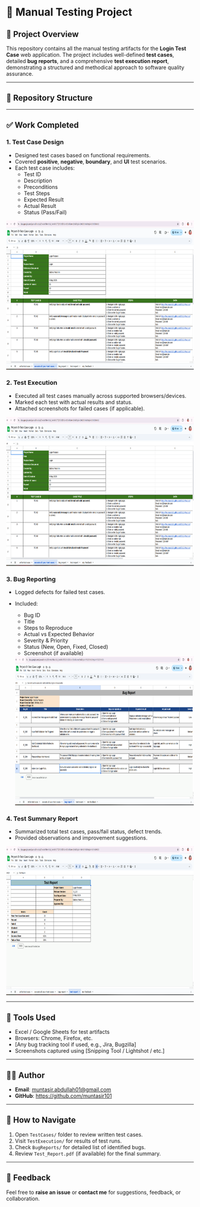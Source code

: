 # 🧪 Manual Testing Project

## 📌 Project Overview
This repository contains all the manual testing artifacts for the **Login Test Case** web application. The project includes well-defined **test cases**, detailed **bug reports**, and a comprehensive **test execution report**, demonstrating a structured and methodical approach to software quality assurance.

---

## 📁 Repository Structure



---

## ✅ Work Completed

### 1. **Test Case Design**
- Designed test cases based on functional requirements.
- Covered **positive**, **negative**, **boundary**, and **UI** test scenarios.
- Each test case includes:
  - Test ID
  - Description
  - Preconditions
  - Test Steps
  - Expected Result
  - Actual Result
  - Status (Pass/Fail)
  
<img src="https://github.com/Muntasir101/Project-1_Login_TestCase/blob/master/execute-test-case.png?raw=true" alt="Test Cases" width="700" height="400"/>

### 2. **Test Execution**
- Executed all test cases manually across supported browsers/devices.
- Marked each test with actual results and status.
- Attached screenshots for failed cases (if applicable).
<img src="https://github.com/Muntasir101/Project-1_Login_TestCase/blob/master/execute-test-case.png?raw=true" alt="Test Execution" width="700" height="400"/>

### 3. **Bug Reporting**
- Logged defects for failed test cases.
- Included:
  - Bug ID
  - Title
  - Steps to Reproduce
  - Actual vs Expected Behavior
  - Severity & Priority
  - Status (New, Open, Fixed, Closed)
  - Screenshot (if available)

  <img src="https://github.com/Muntasir101/Project-1_Login_TestCase/blob/master/bug-report.png?raw=true" alt="Test Execution" width="700" height="400"/>

### 4. **Test Summary Report**
- Summarized total test cases, pass/fail status, defect trends.
- Provided observations and improvement suggestions.

 <img src="https://github.com/Muntasir101/Project-1_Login_TestCase/blob/master/test-report.png?raw=true" alt="Test Execution" width="700" height="400"/>

---

## 🧰 Tools Used

- Excel / Google Sheets for test artifacts  
- Browsers: Chrome, Firefox, etc.  
- [Any bug tracking tool if used, e.g., Jira, Bugzilla]  
- Screenshots captured using [Snipping Tool / Lightshot / etc.]

---

## 🧑‍💻 Author
- **Email**: muntasir.abdullah01@gmail.com 
- **GitHub**: https://github.com/muntasir101

---

## 📌 How to Navigate

1. Open `TestCases/` folder to review written test cases.
2. Visit `TestExecution/` for results of test runs.
3. Check `BugReports/` for detailed list of identified bugs.
4. Review `Test_Report.pdf` (if available) for the final summary.

---

## 📣 Feedback

Feel free to **raise an issue** or **contact me** for suggestions, feedback, or collaboration.
